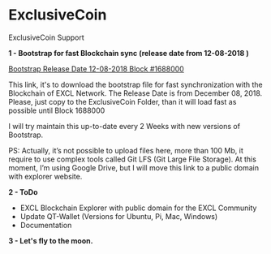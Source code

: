 # ExclusiveCoin
ExclusiveCoin Support

**1 - Bootstrap for fast Blockchain sync (release date from 12-08-2018 )**

[Bootstrap Release Date 12-08-2018
Block #1688000](https://drive.google.com/file/d/1gOZdvJDylPzzlobs3KUyPZ81IUMuJtbA/view?usp=sharing)

This link, it's to download the bootstrap file for fast synchronization with the Blockchain of EXCL Network.
The Release Date is from December 08, 2018. Please, just copy to the ExclusiveCoin Folder, than it will load fast as possible until Block 1688000

I will try maintain this up-to-date every 2 Weeks with new versions of Bootstrap. 

PS: Actually, it’s not possible to upload files here, more than 100 Mb, it require to use complex tools called Git LFS (Git Large File Storage). At this moment, I’m using Google Drive, but I will move this link to a public domain with explorer website.

**2 - ToDo**
  - EXCL Blockchain Explorer with public domain for the EXCL Community
  - Update QT-Wallet (Versions for Ubuntu, Pi, Mac, Windows)
  - Documentation
 
**3 - Let's fly to the moon.**
